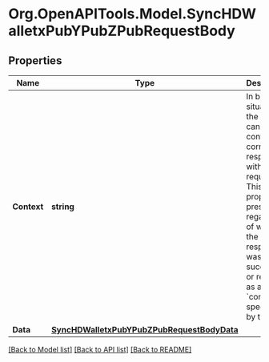 # Org.OpenAPITools.Model.SyncHDWalletxPubYPubZPubRequestBody

## Properties

Name | Type | Description | Notes
------------ | ------------- | ------------- | -------------
**Context** | **string** | In batch situations the user can use the context to correlate responses with requests. This property is present regardless of whether the response was successful or returned as an error. &#x60;context&#x60; is specified by the user. | [optional] 
**Data** | [**SyncHDWalletxPubYPubZPubRequestBodyData**](SyncHDWalletxPubYPubZPubRequestBodyData.md) |  | 

[[Back to Model list]](../README.md#documentation-for-models) [[Back to API list]](../README.md#documentation-for-api-endpoints) [[Back to README]](../README.md)

